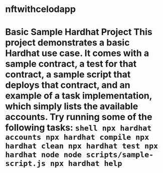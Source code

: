 # nftwithcelodapp
# Basic Sample Hardhat Project  This project demonstrates a basic Hardhat use case. It comes with a sample contract, a test for that contract, a sample script that deploys that contract, and an example of a task implementation, which simply lists the available accounts.  Try running some of the following tasks:  ```shell npx hardhat accounts npx hardhat compile npx hardhat clean npx hardhat test npx hardhat node node scripts/sample-script.js npx hardhat help ```
